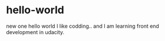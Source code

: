 # hello-world
new one
hello world
 I like codding.. and I am learning front end development in udacity.
